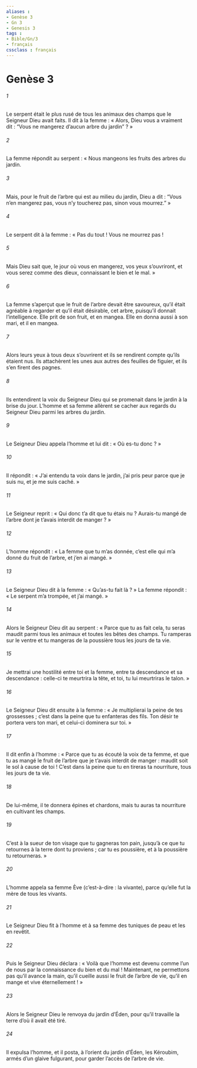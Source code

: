```yaml
---
aliases : 
- Genèse 3
- Gn 3
- Genesis 3
tags : 
- Bible/Gn/3
- français
cssclass : français
---
```


# Genèse 3

###### 1
Le serpent était le plus rusé de tous les animaux des champs que le Seigneur Dieu avait faits. Il dit à la femme : « Alors, Dieu vous a vraiment dit : “Vous ne mangerez d’aucun arbre du jardin” ? »
###### 2
La femme répondit au serpent : « Nous mangeons les fruits des arbres du jardin.
###### 3
Mais, pour le fruit de l’arbre qui est au milieu du jardin, Dieu a dit : “Vous n’en mangerez pas, vous n’y toucherez pas, sinon vous mourrez.” »
###### 4
Le serpent dit à la femme : « Pas du tout ! Vous ne mourrez pas !
###### 5
Mais Dieu sait que, le jour où vous en mangerez, vos yeux s’ouvriront, et vous serez comme des dieux, connaissant le bien et le mal. »
###### 6
La femme s’aperçut que le fruit de l’arbre devait être savoureux, qu’il était agréable à regarder et qu’il était désirable, cet arbre, puisqu’il donnait l’intelligence. Elle prit de son fruit, et en mangea. Elle en donna aussi à son mari, et il en mangea.
###### 7
Alors leurs yeux à tous deux s’ouvrirent et ils se rendirent compte qu’ils étaient nus. Ils attachèrent les unes aux autres des feuilles de figuier, et ils s’en firent des pagnes.
###### 8
Ils entendirent la voix du Seigneur Dieu qui se promenait dans le jardin à la brise du jour. L’homme et sa femme allèrent se cacher aux regards du Seigneur Dieu parmi les arbres du jardin.
###### 9
Le Seigneur Dieu appela l’homme et lui dit : « Où es-tu donc ? »
###### 10
Il répondit : « J’ai entendu ta voix dans le jardin, j’ai pris peur parce que je suis nu, et je me suis caché. »
###### 11
Le Seigneur reprit : « Qui donc t’a dit que tu étais nu ? Aurais-tu mangé de l’arbre dont je t’avais interdit de manger ? »
###### 12
L’homme répondit : « La femme que tu m’as donnée, c’est elle qui m’a donné du fruit de l’arbre, et j’en ai mangé. »
###### 13
Le Seigneur Dieu dit à la femme : « Qu’as-tu fait là ? » La femme répondit : « Le serpent m’a trompée, et j’ai mangé. »
###### 14
Alors le Seigneur Dieu dit au serpent : « Parce que tu as fait cela, tu seras maudit parmi tous les animaux et toutes les bêtes des champs. Tu ramperas sur le ventre et tu mangeras de la poussière tous les jours de ta vie.
###### 15
Je mettrai une hostilité entre toi et la femme, entre ta descendance et sa descendance : celle-ci te meurtrira la tête, et toi, tu lui meurtriras le talon. »
###### 16
Le Seigneur Dieu dit ensuite à la femme : « Je multiplierai la peine de tes grossesses ; c’est dans la peine que tu enfanteras des fils. Ton désir te portera vers ton mari, et celui-ci dominera sur toi. »
###### 17
Il dit enfin à l’homme : « Parce que tu as écouté la voix de ta femme, et que tu as mangé le fruit de l’arbre que je t’avais interdit de manger : maudit soit le sol à cause de toi ! C’est dans la peine que tu en tireras ta nourriture, tous les jours de ta vie.
###### 18
De lui-même, il te donnera épines et chardons, mais tu auras ta nourriture en cultivant les champs.
###### 19
C’est à la sueur de ton visage que tu gagneras ton pain, jusqu’à ce que tu retournes à la terre dont tu proviens ; car tu es poussière, et à la poussière tu retourneras. »
###### 20
L’homme appela sa femme Ève (c’est-à-dire : la vivante), parce qu’elle fut la mère de tous les vivants.
###### 21
Le Seigneur Dieu fit à l’homme et à sa femme des tuniques de peau et les en revêtit.
###### 22
Puis le Seigneur Dieu déclara : « Voilà que l’homme est devenu comme l’un de nous par la connaissance du bien et du mal ! Maintenant, ne permettons pas qu’il avance la main, qu’il cueille aussi le fruit de l’arbre de vie, qu’il en mange et vive éternellement ! »
###### 23
Alors le Seigneur Dieu le renvoya du jardin d’Éden, pour qu’il travaille la terre d’où il avait été tiré.
###### 24
Il expulsa l’homme, et il posta, à l’orient du jardin d’Éden, les Kéroubim, armés d’un glaive fulgurant, pour garder l’accès de l’arbre de vie.
